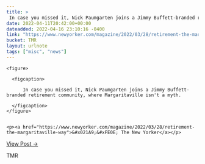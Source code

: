 ```yaml
---
title: > 
 In case you missed it, Nick Paumgarten joins a Jimmy Buffett-branded retirement community, where Margaritaville isn't a myth.
date: 2022-04-11T20:42:00+00:00
dateadded: 2022-04-16 23:10:16 -0400
link: "https://www.newyorker.com/magazine/2022/03/28/retirement-the-margaritaville-way"
bucket: TMR
layout: urlnote
tags: ["misc", "news"]
--- 
```




  
    
  

  
    <figure>
      
      <figcaption>
        
          In case you missed it, Nick Paumgarten joins a Jimmy Buffett-branded retirement community, where Margaritaville isn't a myth.
        
      </figcaption>
    </figure>

    
    <p><a href="https://www.newyorker.com/magazine/2022/03/28/retirement-the-margaritaville-way">&#x021A9;&#xFE0E; The New Yorker</a></p>
    
  
  <p><a href="https://themorningnews.org/p/nick-paumgarten-joins-a-jimmy-buffett-branded-retirement-community">View Post &rarr;</a></p>



 <!-- end excerpt --> 
<div class='bucket'><a class='internal-link' src='_notes/buckets/TMR'>TMR</a></div> 
